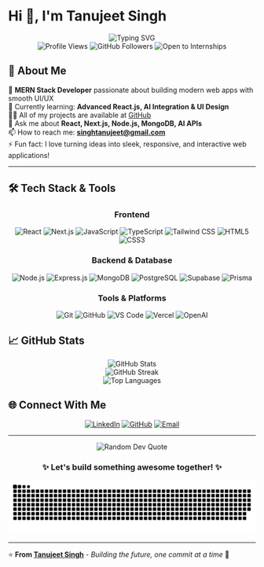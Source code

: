 # Hi 👋, I'm Tanujeet Singh

<div align="center">
  <img src="https://readme-typing-svg.demolab.com?font=Fira+Code&size=30&duration=3000&pause=1000&color=00D9FF&center=true&vCenter=true&width=600&lines=MERN+Stack+Developer;Full+Stack+Web+Developer;AI+%26+SaaS+Enthusiast;Building+Modern+Web+Apps" alt="Typing SVG" />
</div>

<div align="center">
  <img src="https://komarev.com/ghpvc/?username=Tanujeet&label=Profile%20views&color=0e75b6&style=flat" alt="Profile Views" />
  <img src="https://img.shields.io/github/followers/Tanujeet?label=Followers&style=social" alt="GitHub Followers">
  <img src="https://img.shields.io/badge/Open%20to-Internships-brightgreen?style=flat&logo=handshake" alt="Open to Internships">
</div>

## 🚀 About Me

🔭 **MERN Stack Developer** passionate about building modern web apps with smooth UI/UX  
🌱 Currently learning: **Advanced React.js, AI Integration & UI Design**  
👨‍💻 All of my projects are available at [GitHub](https://github.com/Tanujeet)  
💬 Ask me about **React, Next.js, Node.js, MongoDB, AI APIs**  
📫 How to reach me: **singhtanujeet@gmail.com**  
⚡ Fun fact: I love turning ideas into sleek, responsive, and interactive web applications!

---

## 🛠️ Tech Stack & Tools

<div align="center">

### Frontend
![React](https://img.shields.io/badge/React-20232A?style=for-the-badge&logo=react&logoColor=61DAFB)
![Next.js](https://img.shields.io/badge/Next.js-000000?style=for-the-badge&logo=nextdotjs&logoColor=white)
![JavaScript](https://img.shields.io/badge/JavaScript-323330?style=for-the-badge&logo=javascript&logoColor=F7DF1E)
![TypeScript](https://img.shields.io/badge/TypeScript-007ACC?style=for-the-badge&logo=typescript&logoColor=white)
![Tailwind CSS](https://img.shields.io/badge/Tailwind_CSS-38B2AC?style=for-the-badge&logo=tailwind-css&logoColor=white)
![HTML5](https://img.shields.io/badge/HTML5-E34F26?style=for-the-badge&logo=html5&logoColor=white)
![CSS3](https://img.shields.io/badge/CSS3-1572B6?style=for-the-badge&logo=css3&logoColor=white)

### Backend & Database
![Node.js](https://img.shields.io/badge/Node.js-339933?style=for-the-badge&logo=nodedotjs&logoColor=white)
![Express.js](https://img.shields.io/badge/Express.js-000000?style=for-the-badge&logo=express&logoColor=white)
![MongoDB](https://img.shields.io/badge/MongoDB-4EA94B?style=for-the-badge&logo=mongodb&logoColor=white)
![PostgreSQL](https://img.shields.io/badge/PostgreSQL-316192?style=for-the-badge&logo=postgresql&logoColor=white)
![Supabase](https://img.shields.io/badge/Supabase-181818?style=for-the-badge&logo=supabase&logoColor=white)
![Prisma](https://img.shields.io/badge/Prisma-3982CE?style=for-the-badge&logo=Prisma&logoColor=white)

### Tools & Platforms
![Git](https://img.shields.io/badge/Git-F05032?style=for-the-badge&logo=git&logoColor=white)
![GitHub](https://img.shields.io/badge/GitHub-100000?style=for-the-badge&logo=github&logoColor=white)
![VS Code](https://img.shields.io/badge/VS_Code-0078D4?style=for-the-badge&logo=visual%20studio%20code&logoColor=white)
![Vercel](https://img.shields.io/badge/Vercel-000000?style=for-the-badge&logo=vercel&logoColor=white)
![OpenAI](https://img.shields.io/badge/OpenAI-412991?style=for-the-badge&logo=openai&logoColor=white)


</div>

## 📈 GitHub Stats

<div align="center">
  <img src="https://github-readme-stats.vercel.app/api?username=Tanujeet&show_icons=true&theme=radical&hide_border=true&count_private=true" alt="GitHub Stats" />
</div>

<div align="center">
  <img src="https://github-readme-streak-stats.herokuapp.com/?user=Tanujeet&theme=radical&hide_border=true" alt="GitHub Streak" />
</div>

<div align="center">
  <img src="https://github-readme-stats.vercel.app/api/top-langs/?username=Tanujeet&layout=compact&theme=radical&hide_border=true" alt="Top Languages" />
</div>

## 🌐 Connect With Me

<div align="center">
  
[![LinkedIn](https://img.shields.io/badge/LinkedIn-0077B5?style=for-the-badge&logo=linkedin&logoColor=white)](https://linkedin.com/in/tanujeetsingh)
[![GitHub](https://img.shields.io/badge/GitHub-100000?style=for-the-badge&logo=github&logoColor=white)](https://github.com/Tanujeet)
[![Email](https://img.shields.io/badge/Email-D14836?style=for-the-badge&logo=gmail&logoColor=white)](mailto:singhtanujeet@gmail.com)

</div>

---

<div align="center">
  <img src="https://quotes-github-readme.vercel.app/api?type=horizontal&theme=radical" alt="Random Dev Quote" />
</div>

<div align="center">
  <h3>✨ Let's build something awesome together! ✨</h3>
  <img src="https://raw.githubusercontent.com/platane/platane/output/github-contribution-grid-snake-dark.svg" alt="Snake animation" />
</div>

---

⭐ **From [Tanujeet Singh](https://github.com/Tanujeet)** - *Building the future, one commit at a time* 🚀


